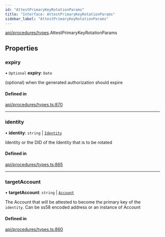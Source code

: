 ```yaml
---
id: "AttestPrimaryKeyRotationParams"
title: "Interface: AttestPrimaryKeyRotationParams"
sidebar_label: "AttestPrimaryKeyRotationParams"
---
```


[api/procedures/types](../../../../../modules/API/Procedures/Types/Types.md).AttestPrimaryKeyRotationParams

## Properties

### expiry

• `Optional` **expiry**: `Date`

(optional) when the generated authorization should expire

#### Defined in

[api/procedures/types.ts:870](https://github.com/PolymeshAssociation/polymesh-sdk/blob/0dbd0ebd0/src/api/procedures/types.ts#L870)

___

### identity

• **identity**: `string` \| [`Identity`](../../../../../classes/API/Entities/Identity/Identity.md)

Identity or the DID of the Identity that is to be rotated

#### Defined in

[api/procedures/types.ts:865](https://github.com/PolymeshAssociation/polymesh-sdk/blob/0dbd0ebd0/src/api/procedures/types.ts#L865)

___

### targetAccount

• **targetAccount**: `string` \| [`Account`](../../../../../classes/API/Entities/Account/Account.md)

The Account that will be attested to become the primary key of the `identity`. Can be ss58 encoded address or an instance of Account

#### Defined in

[api/procedures/types.ts:860](https://github.com/PolymeshAssociation/polymesh-sdk/blob/0dbd0ebd0/src/api/procedures/types.ts#L860)
